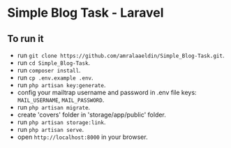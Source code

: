 # Simple Blog Task - Laravel

## To run it

-   run `git clone https://github.com/amralaaeldin/Simple_Blog-Task.git`.
-   run `cd Simple_Blog-Task`.
-   run `composer install`.
-   run `cp .env.example .env`.
-   run `php artisan key:generate`.
-   config your mailtrap username and password in .env file keys: `MAIL_USERNAME`, `MAIL_PASSWORD`.
-   run `php artisan migrate`.
-   create 'covers' folder in 'storage/app/public' folder.
-   run `php artisan storage:link`.
-   run `php artisan serve`.
-   open `http://localhost:8000` in your browser.
